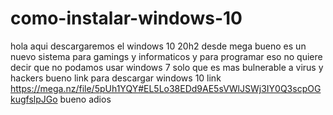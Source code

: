 # como-instalar-windows-10
hola aqui descargaremos el windows 10 20h2 desde mega bueno es un nuevo sistema para gamings y informaticos y para programar eso no quiere decir que no podamos usar windows 7 solo que es mas bulnerable a virus y hackers bueno link para descargar windows 10 link https://mega.nz/file/5pUh1YQY#EL5Lo38EDd9AE5sVWlJSWj3IY0Q3scpOGkugfslpJGo bueno adios
